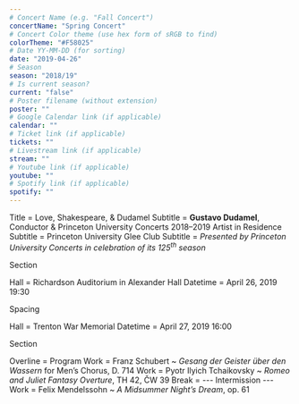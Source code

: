 ```yaml
---
# Concert Name (e.g. "Fall Concert")
concertName: "Spring Concert"
# Concert Color theme (use hex form of sRGB to find)
colorTheme: "#F58025"
# Date YY-MM-DD (for sorting)
date: "2019-04-26"
# Season
season: "2018/19"
# Is current season?
current: "false"
# Poster filename (without extension)
poster: ""
# Google Calendar link (if applicable)
calendar: ""
# Ticket link (if applicable)
tickets: ""
# Livestream link (if applicable)
stream: ""
# Youtube link (if applicable)
youtube: ""
# Spotify link (if applicable)
spotify: ""
---
```

Title = Love, Shakespeare, & Dudamel
Subtitle = **Gustavo Dudamel**, Conductor & Princeton University Concerts 2018–2019 Artist in Residence
Subtitle = Princeton University Glee Club
Subtitle = *Presented by Princeton University Concerts in celebration of its 125<sup>th</sup> season*

Section

Hall = Richardson Auditorium in Alexander Hall
Datetime = April 26, 2019 19:30

Spacing

Hall = Trenton War Memorial
Datetime = April 27, 2019 16:00

Section

Overline = Program
Work = Franz Schubert ~ *Gesang der Geister über den Wassern* for Men’s Chorus, D. 714
Work = Pyotr Ilyich Tchaikovsky ~ *Romeo and Juliet Fantasy Overture*, TH 42, ČW 39
Break = --- Intermission ---
Work = Felix Mendelssohn ~ *A Midsummer Night’s Dream*, op. 61

